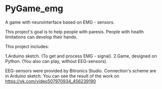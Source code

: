 # PyGame_emg
A game with neurointerface based on EMG - sensors.
 
This project's goal is to help people with paresis. People with health limitations can develop their hands.

This project includes:

1.Arduino sketch. (To get and process EMG - signal).
2.Game, designed on Python. (You also can play, without EEG-sensors).

EEG-sensors were provided by Bitronics Studio. Connection's scheme are in Arduino sketch. You can see the result of the work on https://vk.com/video507970934_456239190
